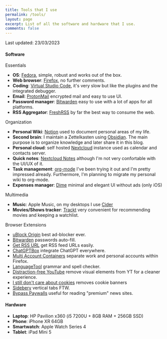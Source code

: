```yaml
---
title: Tools that I use
permalink: /tools/
layout: page
excerpt: List of all the software and hardware that I use.
comments: false
---
```


Last updated: 23/03/2023

#### Software

Essentials
- **OS**: [Fedora](https://getfedora.org/), simple, robust and works out of the box.
- **Web browser**: [Firefox](https://www.mozilla.org/en-US/firefox/browsers/), no further comments.
- **Coding**: [Virtual Studio Code](https://code.visualstudio.com/), it's very slow but like the plugins and the integrated debugger.
- **Email**: [ProtonMail](https://protonmail.com/) encrypted mail and easy to use UI.
- **Password manager**: [Bitwarden](https://bitwarden.com/) easy to use with a lot of apps for all platforms.
- **RSS Aggregator**: [FreshRSS](https://www.freshrss.org/) by far the best way to consume the web.

Organization
- **Personal Wiki**: [Notion](https://www.notion.so/) used to document personal areas of my life.
- **Second brain**: I maintain a Zettelkasten using [Obsidian](https://obsidian.md/). The main purpose is to organize knowledge and later share it in this blog.
- **Personal cloud**: self hosted [Nextcloud](https://github.com/nextcloud/server) instance used as calendar and contacts server.
- **Quick notes**: [Nextcloud Notes](https://github.com/nextcloud/notes) although I'm not very confortable with the UI/UX of it.
- **Task management**: [org-mode](https://orgmode.org/) I've been trying it out and I'm pretty impressed already. Furthermore, I'm planning to migrate my personal wiki to org-mode.
- **Expenses manager**: [Dime](https://apps.apple.com/us/app/dime-budgets-and-expenses/id1635280255) minimal and elegant UI without ads (only iOS)

Multimedia
- **Music**: Apple Music, on my desktops I use [Cider](https://cider.sh/)
- **Movies/Shows tracker**: [Trackt](https://trakt.tv/) very convenient for recommending movies and keeping a watchlist.

Browser Extensions
- [uBlock Origin](https://addons.mozilla.org/en-US/firefox/addon/ublock-origin/) best ad-blocker ever.
- [Bitwarden](https://addons.mozilla.org/en-US/firefox/addon/bitwarden-password-manager) passwords auto-fill.
- [Get RSS URL](https://addons.mozilla.org/en-US/firefox/addon/get-rss-feed-url/) get RSS feed URLs easily.
- [ChatGPTBox](https://addons.mozilla.org/en-US/firefox/addon/chatgptbox/) integrate ChatGPT everywhere.
- [Multi Account Containers](https://addons.mozilla.org/en-US/firefox/addon/multi-account-containers/) separate work and personal accounts within Firefox.
- [LanguageTool](https://addons.mozilla.org/en-US/firefox/addon/languagetool/) grammar and spell checker.
- [Distraction-free YouTube](https://addons.mozilla.org/en-US/firefox/addon/df-youtube/) remove visual elements from YT for a cleaner experience.
- [I still don't care about cookies](https://addons.mozilla.org/en-US/firefox/addon/istilldontcareaboutcookies/) removes cookie banners
- [Sidebery](https://addons.mozilla.org/en-US/firefox/addon/sidebery/) vertical tabs FTW.
- [Bypass Paywalls](https://github.com/iamadamdev/bypass-paywalls-chrome) useful for reading "premium" news sites.

#### Hardware

- **Laptop**: HP Pavilion x360 (i5 7200U + 8GB RAM + 256GB SSD)
- **Phone**: iPhone XR 64GB
- **Smartwatch**: Apple Watch Series 4
- **Tablet**: iPad Mini 5